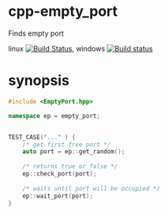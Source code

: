 # cpp-empty_port

Finds empty port 

linux [![Build Status](https://travis-ci.org/basiliscos/cpp-empty_port.png)](https://travis-ci.org/basiliscos/cpp-empty_port.png), windows [![Build status](https://ci.appveyor.com/api/projects/status/7lqgpi6kf8ajyd50?svg=true)](https://ci.appveyor.com/project/basiliscos/cpp-empty-port)

# synopsis

```cpp
#include <EmptyPort.hpp>

namespace ep = empty_port;


TEST_CASE("..." ) {
    /* get first free port */
    auto port = ep::get_random();
    
    /* returns true or false */
    ep::check_port(port);
    
    /* waits until port will be occupied */
    ep::wait_port(port);
}    
```
